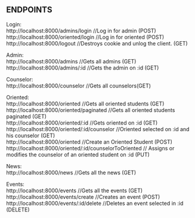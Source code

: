 ## ENDPOINTS

Login:<br>
http://localhost:8000/admins/login //Log in for admin (POST)<br>
http://localhost:8000/oriented/login //Log in for oriented (POST)<br>
http://localhost:8000/logout //Destroys cookie and unlog the client. (GET)<br>

Admin:<br>
http://localhost:8000/admins //Gets all admins (GET)<br>
http://localhost:8000/admins/:id //Gets the admin on :id (GET)<br>

Counselor:<br>
http://localhost:8000/counselor //Gets all counselors(GET)<br>

Oriented:<br>
http://localhost:8000/oriented //Gets all oriented students (GET)<br>
http://localhost:8000/oriented/paginated //Gets all oriented students paginated (GET)<br>
http://localhost:8000/oriented/:id //Gets oriented on :id (GET)<br>
http://localhost:8000/oriented/:id/counselor //Oriented selected on :id and his counselor (GET)<br>
http://localhost:8000/oriented //Create an Oriented Student (POST)<br>
http://localhost:8000/oriented/:id/counselorToOriented // Assigns or modifies the counselor of an oriented student on :id (PUT)<br>

News: <br>
http://localhost:8000/news //Gets all the news (GET)<br>

Events: <br>
http://localhost:8000/events //Gets all the events (GET)<br>
http://localhost:8000/events/create //Creates an event (POST)<br>
http://localhost:8000/events/:id/delete //Deletes an event selected in :id (DELETE)<br>
